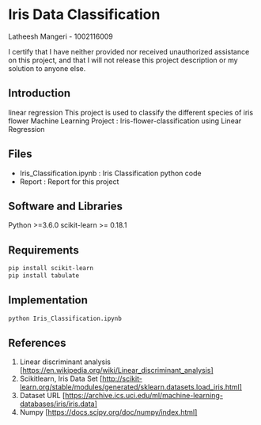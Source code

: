 # Iris Data Classification

Latheesh Mangeri - 1002116009

I certify that I have neither provided nor received unauthorized assistance on this project, and that I will not release this project description or my solution to anyone else.

## Introduction
linear regression
This project is used to classify the different species of iris flower Machine Learning Project : Iris-flower-classification using Linear Regression

## Files
* Iris_Classification.ipynb : Iris Classification python code
* Report : Report for this project


## Software and Libraries

Python >=3.6.0
scikit-learn >= 0.18.1

## Requirements

```bash
pip install scikit-learn
pip install tabulate
```

## Implementation

```bash
python Iris_Classification.ipynb
```

## References

1.  Linear discriminant analysis  [https://en.wikipedia.org/wiki/Linear_discriminant_analysis]
2.  Scikitlearn, Iris Data Set [http://scikit-learn.org/stable/modules/generated/sklearn.datasets.load_iris.html]
3.  Dataset URL [https://archive.ics.uci.edu/ml/machine-learning-databases/iris/iris.data]
4.  Numpy [https://docs.scipy.org/doc/numpy/index.html]


